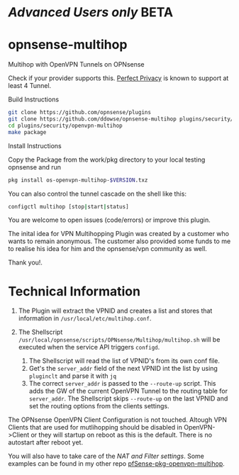 #  _Advanced Users only_ BETA

# opnsense-multihop
Multihop with OpenVPN Tunnels on OPNsense



Check if your provider supports this. [Perfect Privacy](https://www.perfect-privacy.com/en/features/multi-hop-vpn) is known to support at least 4 Tunnel. 

Build Instructions

``` bash
git clone https://github.com/opnsense/plugins
git clone https://github.com/ddowse/opnsense-multihop plugins/security/openvpn-multihop
cd plugins/security/openvpn-multihop
make package
```

Install Instructions

Copy the Package from the work/pkg directory to your local testing opnsense and run

``` bash
pkg install os-openvpn-multihop-$VERSION.txz
```

You can also control the tunnel cascade on the shell like this:

```bash
configctl multihop [stop|start|status]
```

You are welcome to open issues (code/errors) or improve this plugin. 


The inital idea for VPN Multihopping Plugin was created by a customer who wants to remain anonymous.
The customer also provided some funds to me to realise his idea for him and the opnsense/vpn community as well. 

Thank you!. 


# Technical Information

1. The Plugin will extract the VPNID and creates a list and stores that information in  `/usr/local/etc/multihop.conf`.
1. The Shellscript `/usr/local/opnsense/scripts/OPNsense/Multihop/multihop.sh` will be executed when the service API triggers `configd`.

   1. The Shellscript will read the list of VPNID's from its own conf file.   
   1. Get's the `server_addr` field  of the next VPNID int the list by using `pluginclt` and parse it with `jq`   
   1. The correct `server_addr` is passed to the `--route-up` script. This adds the GW of the current OpenVPN Tunnel to the routing table for `server_addr`. The  Shellscript skips `--route-up` on the last VPNID and set the routing options from the clients settings. 

The OPNsense OpenVPN Client Configuration is not touched. Altough VPN Clients that are used for mutlihopping should be disabled in OpenVPN->Client or they will 
startup on reboot as this is the default. There is no autostart after reboot yet. 

You will also have  to take care of the *NAT and Filter settings*. Some examples can be found in my other repo [pfSense-pkg-openvpn-multihop](https://github.com/ddowse/pfSense-pkg-openvpn-multihop). 
